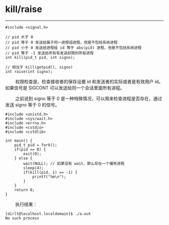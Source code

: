 # kill/raise
***

    #include <signal.h>
    
    // pid 大于 0
    // pid 等于 0 发送给属于同一进程组进程，但是不包括系统进程
    // pid 小于 0 发送给进程组 id 等于 abs(pid) 进程，但是不包括系统进程
    // pid 等于 -1 发送给所有有发送权限的所有进程
    int kill(pid_t pid, int signo);
    
    // 相当于 kill(getpid(), signo)
    int raise(int signo); 

&emsp;&emsp;
权限检查是，检查接收者的保存设置 id 和发送者的实际或者是有效用户 id。
如果信号是 SIGCONT 可以发送给同一个会话里面所有进程。

&emsp;&emsp;
之前说到 signo 等于 0 是一种特殊情况，可以用来检查进程是否存在，通过发送 signo 等于 0 的信号。

    #include <unistd.h>
    #include <sys/wait.h>
    #include <errno.h>
    #include <cstdio>
    #include <cstdlib>
    
    int main() {
        pid_t pid = fork();
        if(pid == 0) {
            exit(0);
        } else {
            wait(NULL); // 如果没有 wait，那么存在一个僵死进程
            sleep(4);
            if(kill(pid, 1) == -1) {
                printf("%m\n");
            }
        }
        return 0;
    }

&emsp;&emsp;
执行结果：

    [dirlt@localhost.localdomain]$ ./a.out
    No such process